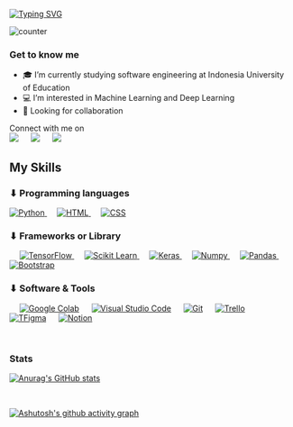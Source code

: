 
[![Typing SVG](https://readme-typing-svg.herokuapp.com?color=%23C3C2C2&lines=Hi+I'm+Guntur)](https://git.io/typing-svg)

![counter](https://enja9fnajy4io9z.m.pipedream.net)


<h3> Get to know me </h3>

- 🎓 I’m currently studying software engineering at Indonesia University of Education
- 💻 I’m interested in Machine Learning and Deep Learning
- 💬 Looking for collaboration

<p>Connect with me on
<br>	
<a target="_blank" href="https://www.linkedin.com/in/guntur-ramadhan/"><img src="https://img.shields.io/badge/-LinkedIn-0077B5?style=for-the-badge&logo=Linkedin&logoColor=white"></img></a>
&emsp;
<a target="_blank" href="https://www.instagram.com/gun_ramadhan/"><img src="https://img.shields.io/badge/Instagram-E4405F?style=for-the-badge&logo=instagram&logoColor=white"></img></a>
&emsp;
<a target="_blank" href="https://medium.com/@gunturramadhan25"><img src="https://img.shields.io/badge/Medium-12100E?style=for-the-badge&logo=medium&logoColor=white"></img></a>


<br>


## My Skills

### ⬇ Programming languages

<p align="left"> 
  
<a href="https://python.org/">
    <img alt="Python" src="https://img.shields.io/badge/Python-FFD43B?style=for-the-badge&logo=python&logoColor=darkgreen"/>
  </a>
  &emsp;
<a href="#">
    <img alt="HTML" src="https://img.shields.io/badge/HTML5-E34F26?style=for-the-badge&logo=html5&logoColor=white"/>
  </a>
  &emsp;
<a href="#">
    <img alt="CSS" src="https://img.shields.io/badge/CSS3-1572B6?style=for-the-badge&logo=css3&logoColor=white"/>
  </a>

</p>

### ⬇ Frameworks or Library
<p align="left"> 
  &emsp; 
  <a href="https://www.tensorflow.org/" target="_blank"> 
   <img alt="TensorFlow" src="https://img.shields.io/badge/TensorFlow-FF6F00?style=for-the-badge&logo=TensorFlow&logoColor=white">
  </a>   
  &emsp;
  <a href="https://scikit-learn.org/" target="_blank">
    <img alt="Scikit Learn" src="https://img.shields.io/badge/scikit_learn-F7931E?style=for-the-badge&logo=scikit-learn&logoColor=white">
  </a> 
   &emsp;
  <a href="https://keras.io/" target="_blank"> 
    <img alt="Keras" src="https://img.shields.io/badge/Keras-D00000?style=for-the-badge&logo=Keras&logoColor=white"/>
  </a>
  &emsp;
  <a href="https://numpy.org/" target="_blank"> 
    <img alt="Numpy" src="https://img.shields.io/badge/Numpy-777BB4?style=for-the-badge&logo=numpy&logoColor=white"/>
  </a>
  &emsp;
  <a href="https://pandas.pydata.org/" target="_blank"> 
    <img alt="Pandas" src="https://img.shields.io/badge/Pandas-2C2D72?style=for-the-badge&logo=pandas&logoColor=white"/>
  </a>
   &emsp;
  <a href="https://getbootstrap.com/" target="_blank"> 
    <img alt="Bootstrap" src="https://img.shields.io/badge/Bootstrap-563D7C?style=for-the-badge&logo=bootstrap&logoColor=white"/>
  </a>

</p>

 ### ⬇ Software & Tools
 
<p>
    &emsp;
    <a href="#"><img alt="Google Colab" src="https://img.shields.io/badge/Colab-F9AB00?style=for-the-badge&logo=googlecolab&color=525252"></a>
    &emsp;
    <a href="#"><img alt="Visual Studio Code" src="https://img.shields.io/badge/Visual_Studio_Code-0078D4?style=for-the-badge&logo=visual%20studio%20code&logoColor=white"></a>
    &emsp;
    <a href="#"><img alt="Git" src="https://img.shields.io/badge/Git-F05032?style=for-the-badge&logo=git&logoColor=white"></a>
    &emsp;
    <a href="#"><img alt="Trello" src="https://img.shields.io/badge/Trello-0052CC?style=for-the-badge&logo=trello&logoColor=white"></a>
    &emsp;
     <a href="#"><img alt="TFigma" src="https://img.shields.io/badge/Figma-F24E1E?style=for-the-badge&logo=figma&logoColor=white"></a>
    &emsp;
    <a href="#"><img alt="Notion" src="https://img.shields.io/badge/Notion-000000?style=for-the-badge&logo=notion&logoColor=white"></a>
    &emsp;  
    
</p>

<br>

### Stats
[![Anurag's GitHub stats](https://github-readme-stats.vercel.app/api?username=stromr)](https://github.com/anuraghazra/github-readme-stats)

<br>

[![Ashutosh's github activity graph](https://activity-graph.herokuapp.com/graph?username=stromr&theme=react-dark)](https://github.com/ashutosh00710/github-readme-activity-graph)

<br/>

